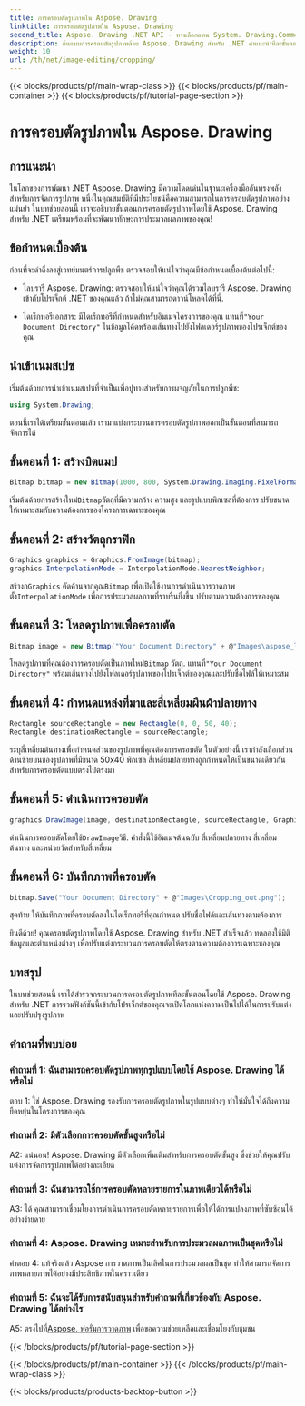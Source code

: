 ```yaml
---
title: การครอบตัดรูปภาพใน Aspose. Drawing
linktitle: การครอบตัดรูปภาพใน Aspose. Drawing
second_title: Aspose. Drawing .NET API - ทางเลือกแทน System. Drawing.Common
description: ต้นแบบการครอบตัดรูปภาพด้วย Aspose. Drawing สำหรับ .NET คำแนะนำทีละขั้นตอนนี้ช่วยให้นักพัฒนาสามารถพัฒนาทักษะการประมวลผลภาพได้อย่างง่ายดาย
weight: 10
url: /th/net/image-editing/cropping/
---
```


{{< blocks/products/pf/main-wrap-class >}}
{{< blocks/products/pf/main-container >}}
{{< blocks/products/pf/tutorial-page-section >}}

# การครอบตัดรูปภาพใน Aspose. Drawing

## การแนะนำ

ในโลกของการพัฒนา .NET Aspose. Drawing มีความโดดเด่นในฐานะเครื่องมืออันทรงพลังสำหรับการจัดการรูปภาพ หนึ่งในคุณสมบัติที่มีประโยชน์คือความสามารถในการครอบตัดรูปภาพอย่างแม่นยำ ในบทช่วยสอนนี้ เราจะอธิบายขั้นตอนการครอบตัดรูปภาพโดยใช้ Aspose. Drawing สำหรับ .NET เตรียมพร้อมที่จะพัฒนาทักษะการประมวลผลภาพของคุณ!

## ข้อกำหนดเบื้องต้น

ก่อนที่จะดำดิ่งลงสู่เวทย์มนตร์การปลูกพืช ตรวจสอบให้แน่ใจว่าคุณมีข้อกำหนดเบื้องต้นต่อไปนี้:

-  ไลบรารี Aspose. Drawing: ตรวจสอบให้แน่ใจว่าคุณได้รวมไลบรารี Aspose. Drawing เข้ากับโปรเจ็กต์ .NET ของคุณแล้ว ถ้าไม่คุณสามารถดาวน์โหลดได้[ที่นี่](https://releases.aspose.com/drawing/net/).

-  ไดเร็กทอรีเอกสาร: มีไดเร็กทอรีที่กำหนดสำหรับอิมเมจโครงการของคุณ แทนที่`"Your Document Directory"` ในข้อมูลโค้ดพร้อมเส้นทางไปยังโฟลเดอร์รูปภาพของโปรเจ็กต์ของคุณ

## นำเข้าเนมสเปซ

เริ่มต้นด้วยการนำเข้าเนมสเปซที่จำเป็นเพื่อปูทางสำหรับการผจญภัยในการปลูกพืช:

```csharp
using System.Drawing;
```

ตอนนี้เราได้เตรียมขั้นตอนแล้ว เรามาแบ่งกระบวนการครอบตัดรูปภาพออกเป็นขั้นตอนที่สามารถจัดการได้

## ขั้นตอนที่ 1: สร้างบิตแมป

```csharp
Bitmap bitmap = new Bitmap(1000, 800, System.Drawing.Imaging.PixelFormat.Format32bppPArgb);
```

 เริ่มต้นด้วยการสร้างใหม่`Bitmap`วัตถุที่มีความกว้าง ความสูง และรูปแบบพิกเซลที่ต้องการ ปรับขนาดให้เหมาะสมกับความต้องการของโครงการเฉพาะของคุณ

## ขั้นตอนที่ 2: สร้างวัตถุกราฟิก

```csharp
Graphics graphics = Graphics.FromImage(bitmap);
graphics.InterpolationMode = InterpolationMode.NearestNeighbor;
```

 สร้างก`Graphics` คัดค้านจากคุณ`Bitmap` เพื่อเปิดใช้งานการดำเนินการวาดภาพ ตั้ง`InterpolationMode` เพื่อการประมวลผลภาพที่ราบรื่นยิ่งขึ้น ปรับตามความต้องการของคุณ

## ขั้นตอนที่ 3: โหลดรูปภาพเพื่อครอบตัด

```csharp
Bitmap image = new Bitmap("Your Document Directory" + @"Images\aspose_logo.png");
```

 โหลดรูปภาพที่คุณต้องการครอบตัดเป็นภาพใหม่`Bitmap` วัตถุ. แทนที่`"Your Document Directory"` พร้อมเส้นทางไปยังโฟลเดอร์รูปภาพของโปรเจ็กต์ของคุณและปรับชื่อไฟล์ให้เหมาะสม

## ขั้นตอนที่ 4: กำหนดแหล่งที่มาและสี่เหลี่ยมผืนผ้าปลายทาง

```csharp
Rectangle sourceRectangle = new Rectangle(0, 0, 50, 40);
Rectangle destinationRectangle = sourceRectangle;
```

ระบุสี่เหลี่ยมต้นทางเพื่อกำหนดส่วนของรูปภาพที่คุณต้องการครอบตัด ในตัวอย่างนี้ เรากำลังเลือกส่วนด้านซ้ายบนของรูปภาพที่มีขนาด 50x40 พิกเซล สี่เหลี่ยมปลายทางถูกกำหนดให้เป็นขนาดเดียวกันสำหรับการครอบตัดแบบตรงไปตรงมา

## ขั้นตอนที่ 5: ดำเนินการครอบตัด

```csharp
graphics.DrawImage(image, destinationRectangle, sourceRectangle, GraphicsUnit.Pixel);
```

 ดำเนินการครอบตัดโดยใช้`DrawImage`วิธี. คำสั่งนี้ใช้อิมเมจต้นฉบับ สี่เหลี่ยมปลายทาง สี่เหลี่ยมต้นทาง และหน่วยวัดสำหรับสี่เหลี่ยม

## ขั้นตอนที่ 6: บันทึกภาพที่ครอบตัด

```csharp
bitmap.Save("Your Document Directory" + @"Images\Cropping_out.png");
```

สุดท้าย ให้บันทึกภาพที่ครอบตัดลงในไดเร็กทอรีที่คุณกำหนด ปรับชื่อไฟล์และเส้นทางตามต้องการ

ยินดีด้วย! คุณครอบตัดรูปภาพโดยใช้ Aspose. Drawing สำหรับ .NET สำเร็จแล้ว ทดลองใช้มิติข้อมูลและตำแหน่งต่างๆ เพื่อปรับแต่งกระบวนการครอบตัดให้ตรงตามความต้องการเฉพาะของคุณ

## บทสรุป

ในบทช่วยสอนนี้ เราได้สำรวจกระบวนการครอบตัดรูปภาพทีละขั้นตอนโดยใช้ Aspose. Drawing สำหรับ .NET การรวมฟังก์ชันนี้เข้ากับโปรเจ็กต์ของคุณจะเปิดโลกแห่งความเป็นไปได้ในการปรับแต่งและปรับปรุงรูปภาพ

## คำถามที่พบบ่อย

### คำถามที่ 1: ฉันสามารถครอบตัดรูปภาพทุกรูปแบบโดยใช้ Aspose. Drawing ได้หรือไม่

ตอบ 1: ใช่ Aspose. Drawing รองรับการครอบตัดรูปภาพในรูปแบบต่างๆ ทำให้มั่นใจได้ถึงความยืดหยุ่นในโครงการของคุณ

### คำถามที่ 2: มีตัวเลือกการครอบตัดขั้นสูงหรือไม่

A2: แน่นอน! Aspose. Drawing มีตัวเลือกเพิ่มเติมสำหรับการครอบตัดขั้นสูง ซึ่งช่วยให้คุณปรับแต่งการจัดการรูปภาพได้อย่างละเอียด

### คำถามที่ 3: ฉันสามารถใช้การครอบตัดหลายรายการในภาพเดียวได้หรือไม่

A3: ได้ คุณสามารถเชื่อมโยงการดำเนินการครอบตัดหลายรายการเพื่อให้ได้การแปลงภาพที่ซับซ้อนได้อย่างง่ายดาย

### คำถามที่ 4: Aspose. Drawing เหมาะสำหรับการประมวลผลภาพเป็นชุดหรือไม่

คำตอบ 4: แท้จริงแล้ว Aspose การวาดภาพเป็นเลิศในการประมวลผลเป็นชุด ทำให้สามารถจัดการภาพหลายภาพได้อย่างมีประสิทธิภาพในคราวเดียว

### คำถามที่ 5: ฉันจะได้รับการสนับสนุนสำหรับคำถามที่เกี่ยวข้องกับ Aspose. Drawing ได้อย่างไร

 A5: ตรงไปที่[Aspose. ฟอรั่มการวาดภาพ](https://forum.aspose.com/c/diagram/17) เพื่อขอความช่วยเหลือและเชื่อมโยงกับชุมชน

{{< /blocks/products/pf/tutorial-page-section >}}

{{< /blocks/products/pf/main-container >}}
{{< /blocks/products/pf/main-wrap-class >}}

{{< blocks/products/products-backtop-button >}}
